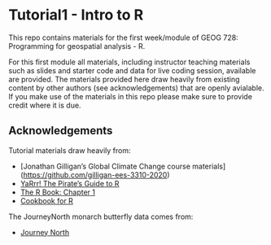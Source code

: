 # Tutorial1 - Intro to R

This repo contains materials for the first week/module of GEOG 728: Programming for geospatial analysis - R. 

For this first module all materials, including instructor teaching materials such as slides and starter code and data for live coding session, available are provided. 
The materials provided here draw heavily from existing content by other authors (see acknowledgements) that are openly avialable. If you make use of the materials 
in this repo please make sure to provide credit where it is due.

## Acknowledgements

Tutorial materials draw heavily from:
- [Jonathan Gilligan’s Global Climate Change course materials] (https://github.com/gilligan-ees-3310-2020)
- [YaRrr! The Pirate’s Guide to R](https://bookdown.org/ndphillips/YaRrr/basics.html)
- [The R Book: Chapter 1](https://learning.oreilly.com/library/view/the-r-book/9780470510247/05_chapter-01.html#ch1)
- [Cookbook for R](http://www.cookbook-r.com/Basics/Information_about_variables/)

The JourneyNorth monarch butterfly data comes from:
- [Journey North](https://journeynorth.org/)
